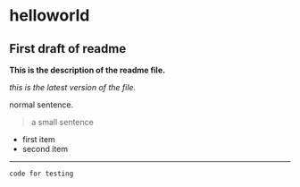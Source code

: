 # helloworld
## First draft of readme
**This is the description of the readme file.**

*this is the latest version of the file.*

normal sentence.
>a small sentence

- first item
- second item
---

`code for testing`

